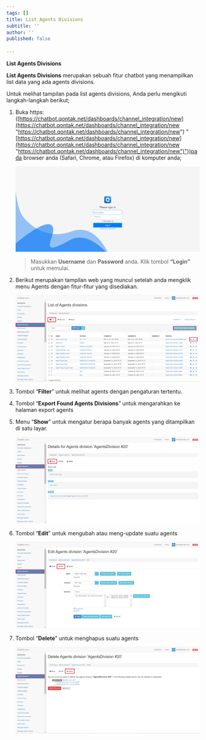 ```yaml
---
tags: []
title: List Agents Divisions
subtitle: ''
author: ''
published: false

---
```

**List Agents Divisions**

**List Agents Divisions** merupakan sebuah fitur chatbot yang menampilkan list data yang ada agents divisions.

Untuk melihat tampilan pada list agents divisions, Anda perlu mengikuti langkah-langkah berikut;

1. Buka https: ([https://chatbot.qontak.net/dashboards/channel_integration/new](https://chatbot.qontak.net/dashboards/channel_integration/new "https://chatbot.qontak.net/dashboards/channel_integration/new") "[https://chatbot.qontak.net/dashboards/channel_integration/new](https://chatbot.qontak.net/dashboards/channel_integration/new "https://chatbot.qontak.net/dashboards/channel_integration/new")"))pada browser anda (Safari, Chrome, atau Firefox) di komputer anda;

   ![](/uploads/channell.PNG)

   > Masukkan **Username** dan **Password** anda. Klik tombol **“Login”** untuk memulai.
2. Berikut merupakan tampilan web yang muncul setelah anda mengklik menu Agents dengan fitur-fitur yang disediakan.

   ![](/uploads/agentdivision1.PNG)
3. Tombol “**Filter**” untuk melihat agents dengan pengaturan tertentu.
4. Tombol “**Export Found Agents Divisions**” untuk mengarahkan ke halaman export agents
5. Menu “**Show**” untuk mengatur berapa banyak agents yang ditampilkan di satu layar.

   ![](/uploads/agentdivision2.PNG)
6. Tombol “**Edit**” untuk mengubah atau meng-update suatu agents

   ![](/uploads/agentdivision3.PNG)
7. Tombol “**Delete**” untuk menghapus suatu agents

   ![](/uploads/agentdivision4.PNG)